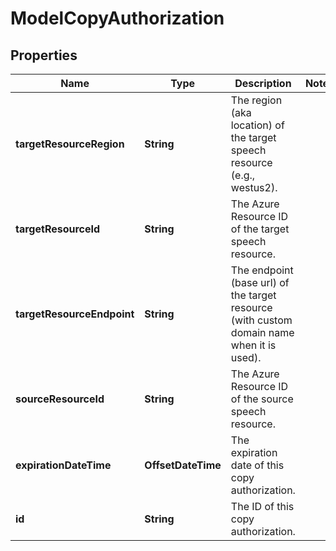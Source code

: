 

# ModelCopyAuthorization


## Properties

| Name | Type | Description | Notes |
|------------ | ------------- | ------------- | -------------|
|**targetResourceRegion** | **String** | The region (aka location) of the target speech resource (e.g., westus2). |  |
|**targetResourceId** | **String** | The Azure Resource ID of the target speech resource. |  |
|**targetResourceEndpoint** | **String** | The endpoint (base url) of the target resource (with custom domain name when it is used). |  |
|**sourceResourceId** | **String** | The Azure Resource ID of the source speech resource. |  |
|**expirationDateTime** | **OffsetDateTime** | The expiration date of this copy authorization. |  |
|**id** | **String** | The ID of this copy authorization. |  |



